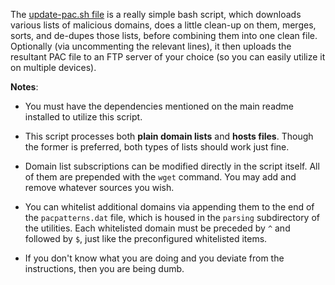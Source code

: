 The [update-pac.sh file](https://github.com/bongochong/CombinedPrivacyBlockLists/blob/master/BLT/Cygwin/update-pac.sh) is a really simple bash script, which downloads various lists of malicious domains, does a little clean-up on them, merges, sorts, and de-dupes those lists, before combining them into one clean file. Optionally (via uncommenting the relevant lines), it then uploads the resultant PAC file to an FTP server of your choice (so you can easily utilize it on multiple devices).

**Notes**:
- You must have the dependencies mentioned on the main readme installed to utilize this script.

- This script processes both **plain domain lists** and **hosts files**. Though the former is preferred, both types of lists should work just fine.

- Domain list subscriptions can be modified directly in the script itself. All of them are prepended with the `wget` command. You may add and remove whatever sources you wish.

- You can whitelist additional domains via appending them to the end of the `pacpatterns.dat` file, which is housed in the `parsing` subdirectory of the utilities. Each whitelisted domain must be preceded by `^` and followed by `$`, just like the preconfigured whitelisted items.

- If you don't know what you are doing and you deviate from the instructions, then you are being dumb.
